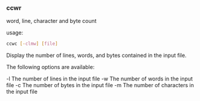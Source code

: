 
### ccwr
word, line, character and byte count

usage:
```bash
ccwc [-clmw] [file]
```

Display the number of lines, words, and bytes contained in the input file.

The following options are available:

-l    The number of lines in the input file
-w    The number of words in the input file
-c    The number of bytes in the input file
-m    The number of characters in the input file
